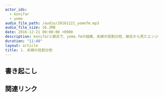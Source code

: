 ```yaml
---
actor_ids:
  - konifar
  - yome
audio_file_path: /audio/20161221_yomefm.mp3
audio_file_size: 16.2MB
date: 2016-12-21 00:00:00 +0900
description: konifarと嫁氏で、yome.fmの経緯、夫婦の役割分担、嫁氏から見たエンジニアなどについて話しました。
duration: "11:48"
layout: article
title: 1. 夫婦の役割分担
---
```


## 書き起こし

## 関連リンク
